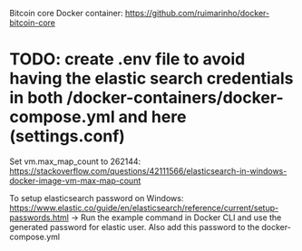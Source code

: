 Bitcoin core Docker container: https://github.com/ruimarinho/docker-bitcoin-core

# TODO: create .env file to avoid having the elastic search credentials in both /docker-containers/docker-compose.yml and here (settings.conf)

Set vm.max_map_count to 262144:
https://stackoverflow.com/questions/42111566/elasticsearch-in-windows-docker-image-vm-max-map-count


To setup elasticsearch password on Windows:
https://www.elastic.co/guide/en/elasticsearch/reference/current/setup-passwords.html
-> Run the example command in Docker CLI and use the generated password for elastic user. Also add this password to the docker-compose.yml
